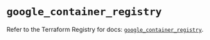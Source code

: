 # `google_container_registry`

Refer to the Terraform Registry for docs: [`google_container_registry`](https://registry.terraform.io/providers/hashicorp/google-beta/6.34.1/docs/resources/google_container_registry).

